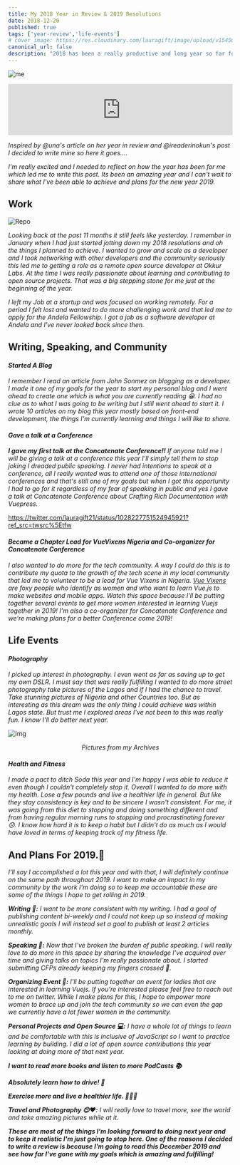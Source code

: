 ```yaml
---
title: My 2018 Year in Review & 2019 Resolutions
date: 2018-12-20
published: true
tags: ['year-review','life-events']
# cover_image: https://res.cloudinary.com/lauragift/image/upload/v1545070543/IMG_20180217_120621-COLLAGE-COLLAGE_mdxope.jpg
canonical_url: false
description: "2018 has been a really productive and long year so far for me. Here's my reflections on what I've been able to accomplish this year and plans Ihave for 2019."
---
```


![me](https://res.cloudinary.com/lauragift/image/upload/v1545070543/IMG_20180217_120621-COLLAGE-COLLAGE_mdxope.jpg)

<iframe title="parler" style="width: 100%; max-height: 115px; border: none;" src='https://api.parler.io/ss/player?url=https%3A%2F%2Fwww.parler.io%2Faudio%2F16923918848%2F1173877ba3eb235f6f6cdc84b2291dd27ffbbc30.c26983da-4074-4739-b65d-ebed120c286b.mp3'></iframe>

_Inspired by @una's article on her year in review and @ireaderinokun's post I decided to write mine so here it goes...._

_I'm really excited and I needed to reflect on how the year has been for me which led me to write this post. Its been an amazing year and I can't wait to share what I've been able to achieve and plans for the new year 2019._

## Work

![Repo](https://res.cloudinary.com/lauragift/image/upload/v1545069379/Screen_Shot_2018-12-17_at_6.55.36_PM_uepe00.png)

_Looking back at the past 11 months it still feels like yesterday. I remember in January when I had just started jotting down my 2018 resolutions and oh the things I planned to achieve. I wanted to grow and scale as a developer and I took networking with other developers and the community seriously this led me to getting a role as a remote open source developer at Okkur Labs. At the time I was really passionate about learning and contributing to open source projects. That was a big stepping stone for me just at the beginning of the year._

_I left my Job at a startup and was focused on working remotely. For a period I felt lost and wanted to do more challenging work and that led me to apply for the Andela Fellowship. I got a job as a software developer at Andela and I've never looked back since then._

## Writing, Speaking, and Community
#### _**Started A Blog**_
_I remember I read an article from John Sonmez on blogging as a developer. I made it one of my goals for the year to start my personal blog and I went ahead to create one which is what you are currently reading 😁. I had no clue as to what I was going to be writing but I still went ahead to start it. I wrote 10 articles on my blog this year mostly based on front-end development, the things I'm currently learning and things I will like to share._

#### _**Gave a talk at a Conference**_
_**I gave my first talk at the Concatenate Conference!!** If anyone told me I will be giving a talk at a conference this year I'll simply tell them to stop joking I dreaded public speaking. I never had intentions to speak at a conference, all I really wanted was to attend one of those international conferences and that's still one of my goals but when I got this opportunity I had to go for it regardless of my fear of speaking in public and yes I gave a talk at Concatenate Conference about Crafting Rich Documentation with Vuepress._

https://twitter.com/lauragift21/status/1028227751524945921?ref_src=twsrc%5Etfw

#### _**Became a Chapter Lead for VueVixens Nigeria and Co-organizer for Concatenate Conference**_
_I also wanted to do more for the tech community. A way I could do this is to contribute my quota to the growth of the tech scene in my local community that led me to volunteer to be a lead for Vue Vixens in Nigeria. [Vue Vixens](https://vuevixens.org/) are foxy people who identify as women and who want to learn Vue.js to make websites and mobile apps. Watch this space because I'll be putting together several events to get more women interested in learning Vuejs together in 2019! I'm also a co-organizer for Concatenate Conference and we're making plans for a better Conference come 2019!_


## Life Events

#### _**Photography**_
_I picked up interest in photography. I even went as far as saving up to get my own DSLR. I must say that was really fulfilling I wanted to do more street photography take pictures of the Lagos and if I had the chance to travel. Take stunning pictures of Nigeria and other Countries too. But as interesting as this dream was the only thing I could achieve was within Lagos state. But trust me I explored areas I've not been to this was really fun. I know I'll do better next year._

![img](https://res.cloudinary.com/lauragift/image/upload/v1545324643/IMG_2251-COLLAGE_zlbkqb.jpg)
_<p style="text-align:center">Pictures from my Archives</p>_

#### _**Health and Fitness**_
_I made a pact to ditch Soda this year and I'm happy I was able to reduce it even though I couldn't completely stop it. Overall I wanted to do more with my health. Lose a few pounds and live a healthier life in general. But like they stay consistency is key and to be sincere I wasn't consistent. For me, it was going from this diet to stopping and doing something different and from having regular morning runs to stopping and procrastinating forever 😞. I know how hard it is to keep a habit but I didn't do as much as I would have loved in terms of keeping track of my fitness life._



## And Plans For 2019.📙
_I'll say I accomplished a lot this year and with that, I will definitely continue on the same path throughout 2019. I want to make an impact in my community by the work I'm doing so to keep me accountable these are some of the things I hope to get rolling in 2019._

_**Writing 📝:** I want to be more consistent with my writing. I had a goal of publishing content bi-weekly and I could not keep up so  instead of making unrealistic goals I will instead set a goal to publish at least 2 articles monthly._

_**Speaking 📣:** Now that I've broken the burden of public speaking. I will really love to do more in this space by sharing the knowledge I've acquired over time and giving talks on topics I'm really passionate about. I started submitting CFPs already keeping my fingers crossed 🤞._

_**Organizing Event 🔖:** I'll be putting together an event for ladies that are interested in learning Vuejs. If you're interested please feel free to reach out to me on twitter. While I make plans for this, I hope to empower more women to brace up and join the tech community so we can even the gap we currently have a lot fewer women in the community._

_**Personal Projects and Open Source 💻:** I have a whole lot of things to learn and be comfortable with this is inclusive of JavaScript so I want to practice learning by building. I did a lot of open source contributions this year looking at doing more of that next year._

_**I want to read more books and listen to more PodCasts 📚**_

_**Absolutely learn how to drive! 🚗**_

_**Exercise more and live a healthier life. 🏃🏻‍♀️**_

_**Travel and Photography 😍❤️:** I will really love to travel more, see the world and take amazing pictures while at it._


_**These are most of the things I'm looking forward to doing next year and to keep it realistic I'm just going to stop here. One of the reasons I decided to write a review is because I'm going to read this December 2019 and see how far I've gone with my goals which is amazing and fulfilling!**_